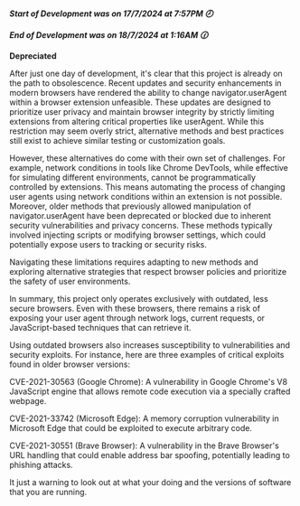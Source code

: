 ***Start of Development was on 17/7/2024 at 7:57PM 🕗***

***End of Development was on 18/7/2024 at 1:16AM 🕜***

**Depreciated**

After just one day of development, it's clear that this project is already on the path to obsolescence.
Recent updates and security enhancements in modern browsers have rendered the ability to change navigator.userAgent within a browser extension unfeasible. 
These updates are designed to prioritize user privacy and maintain browser integrity by strictly limiting extensions from altering critical properties like userAgent. While this restriction may seem overly strict, alternative methods and best practices still exist to achieve similar testing or customization goals.

However, these alternatives do come with their own set of challenges. For example, network conditions in tools like Chrome DevTools, while effective for simulating different environments, cannot be programmatically controlled by extensions.
This means automating the process of changing user agents using network conditions within an extension is not possible. Moreover, older methods that previously allowed manipulation of navigator.userAgent have been deprecated or blocked due to inherent security vulnerabilities and privacy concerns. 
These methods typically involved injecting scripts or modifying browser settings, which could potentially expose users to tracking or security risks.

Navigating these limitations requires adapting to new methods and exploring alternative strategies that respect browser policies and prioritize the safety of user environments.

In summary, this project only operates exclusively with outdated, less secure browsers. Even with these browsers, there remains a risk of exposing your user agent through network logs, current requests, or JavaScript-based techniques that can retrieve it.

Using outdated browsers also increases susceptibility to vulnerabilities and security exploits. For instance, here are three examples of critical exploits found in older browser versions:

CVE-2021-30563 (Google Chrome): A vulnerability in Google Chrome's V8 JavaScript engine that allows remote code execution via a specially crafted webpage.

CVE-2021-33742 (Microsoft Edge): A memory corruption vulnerability in Microsoft Edge that could be exploited to execute arbitrary code.

CVE-2021-30551 (Brave Browser): A vulnerability in the Brave Browser's URL handling that could enable address bar spoofing, potentially leading to phishing attacks.


It just a warning to look out at what your doing and the versions of software that you are running.
